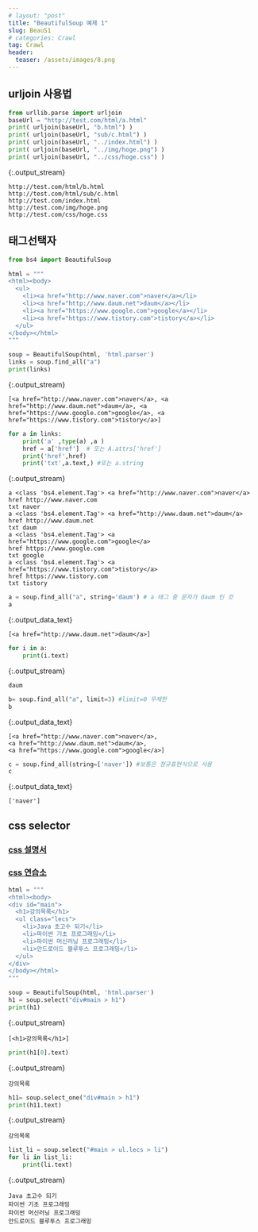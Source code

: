 ```yaml
---
# layout: "post"
title: "BeautifulSoup 예제 1"
slug: BeauS1
# categories: Crawl
tag: Crawl
header:
  teaser: /assets/images/8.png
---
```



## urljoin 사용법


  <div class="input_area" markdown="1">

```python
from urllib.parse import urljoin
baseUrl = "http://test.com/html/a.html"
print( urljoin(baseUrl, "b.html") )
print( urljoin(baseUrl, "sub/c.html") )
print( urljoin(baseUrl, "../index.html") )
print( urljoin(baseUrl, "../img/hoge.png") )
print( urljoin(baseUrl, "../css/hoge.css") )
```

  </div>

  {:.output_stream}
  ```
  http://test.com/html/b.html
http://test.com/html/sub/c.html
http://test.com/index.html
http://test.com/img/hoge.png
http://test.com/css/hoge.css

  ```

## 태그선택자


  <div class="input_area" markdown="1">

```python
from bs4 import BeautifulSoup

html = """
<html><body>
  <ul>
    <li><a href="http://www.naver.com">naver</a></li>
    <li><a href="http://www.daum.net">daum</a></li>
    <li><a href="https://www.google.com">google</a></li>
    <li><a href="https://www.tistory.com">tistory</a></li>
  </ul>
</body></html>
"""

soup = BeautifulSoup(html, 'html.parser')
links = soup.find_all("a")
print(links)
```

  </div>

  {:.output_stream}
  ```
  [<a href="http://www.naver.com">naver</a>, <a href="http://www.daum.net">daum</a>, <a href="https://www.google.com">google</a>, <a href="https://www.tistory.com">tistory</a>]

  ```


  <div class="input_area" markdown="1">

```python
for a in links:
    print('a' ,type(a) ,a )
    href = a['href']  # 또는 A.attrs['href']
    print('href',href)
    print('txt',a.text,) #또는 a.string

```

  </div>

  {:.output_stream}
  ```
  a <class 'bs4.element.Tag'> <a href="http://www.naver.com">naver</a>
href http://www.naver.com
txt naver
a <class 'bs4.element.Tag'> <a href="http://www.daum.net">daum</a>
href http://www.daum.net
txt daum
a <class 'bs4.element.Tag'> <a href="https://www.google.com">google</a>
href https://www.google.com
txt google
a <class 'bs4.element.Tag'> <a href="https://www.tistory.com">tistory</a>
href https://www.tistory.com
txt tistory

  ```


  <div class="input_area" markdown="1">

```python
a = soup.find_all("a", string='daum') # a 태그 중 문자가 daum 인 것
a
```

  </div>




  {:.output_data_text}
  ```
  [<a href="http://www.daum.net">daum</a>]
  ```




  <div class="input_area" markdown="1">

```python
for i in a:
    print(i.text)
```

  </div>

  {:.output_stream}
  ```
  daum

  ```


  <div class="input_area" markdown="1">

```python
b= soup.find_all("a", limit=3) #limit=0 무제한
b
```

  </div>




  {:.output_data_text}
  ```
  [<a href="http://www.naver.com">naver</a>,
 <a href="http://www.daum.net">daum</a>,
 <a href="https://www.google.com">google</a>]
  ```




  <div class="input_area" markdown="1">

```python
c = soup.find_all(string=['naver']) #보통은 정규표현식으로 사용
c
```

  </div>




  {:.output_data_text}
  ```
  ['naver']
  ```



## css selector

### [css 설명서](https://www.w3schools.com/CSSref/css_selectors.asp)
### [css 연습소](https://www.w3schools.com/CSSref/trysel.asp)


  <div class="input_area" markdown="1">

```python
html = """
<html><body>
<div id="main">
  <h1>강의목록</h1>
  <ul class="lecs">
    <li>Java 초고수 되기</li>
    <li>파이썬 기초 프로그래밍</li>
    <li>파이썬 머신러닝 프로그래밍</li>
    <li>안드로이드 블루투스 프로그래밍</li>
  </ul>
</div>
</body></html>
"""

soup = BeautifulSoup(html, 'html.parser')
h1 = soup.select("div#main > h1")
print(h1)
```

  </div>

  {:.output_stream}
  ```
  [<h1>강의목록</h1>]

  ```


  <div class="input_area" markdown="1">

```python
print(h1[0].text)
```

  </div>

  {:.output_stream}
  ```
  강의목록

  ```


  <div class="input_area" markdown="1">

```python
h11= soup.select_one("div#main > h1")
print(h11.text)
```

  </div>

  {:.output_stream}
  ```
  강의목록

  ```


  <div class="input_area" markdown="1">

```python
list_li = soup.select("#main > ul.lecs > li")
for li in list_li:
    print(li.text)
```

  </div>

  {:.output_stream}
  ```
  Java 초고수 되기
파이썬 기초 프로그래밍
파이썬 머신러닝 프로그래밍
안드로이드 블루투스 프로그래밍

  ```
